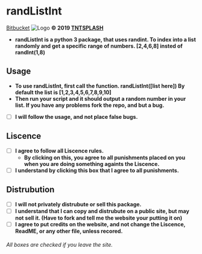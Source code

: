 # randListInt
[Bitbucket](https://bitbucket.org/batman_20082/randlistint/src/master/)
![Logo]([https://i.imgur.com/Y8rgVpe.png](https://i.imgur.com/Y8rgVpe.png))
**© 2019 [TNTSPLASH](www.tntsplash.net)**
- **randListInt is a python 3 package, that uses randint. To index into a list randomly and get a specific range of numbers. [2,4,6,8] insted of randInt(1,8)**
## Usage
- **To use randListInt, first call the function. randListInt([list here]) By default the list is [1,2,3,4,5,6,7,8,9,10]**
- **Then run your script and it should output a random number in your list. If you have any problems fork the repo, and but a bug.**
- [ ] **I will follow the usage, and not place false bugs.**
## Liscence
 - [ ] **I agree to follow all Liscence rules.**
	 - **By clicking on this, you agree to all punishments placed on you when you are doing something againts the Liscence.**
- [ ] **I understand by clicking this box that I agree to all punishments.**
## Distrubution
- [ ] **I will not privately distrubute or sell this package.** 
- [ ] **I understand that I can copy and distrubute on a public site, but may not sell it. (Have to fork and tell me the website your putting it on)**
- [ ] **I agree to put credits on the website, and not change the Liscence, ReadME, or any other file, unless recored.**

###### All boxes are checked if you leave the site.
